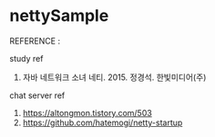 # nettySample


REFERENCE : 

study ref
1. 자바 네트워크 소녀 네티. 2015. 정경석. 한빛미디어(주)

chat server ref
1. https://altongmon.tistory.com/503
2. https://github.com/hatemogi/netty-startup
